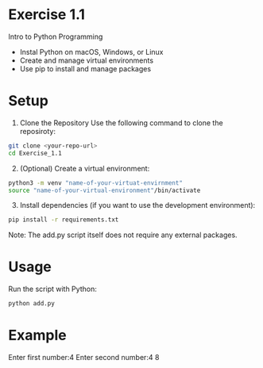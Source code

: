 # Exercise 1.1
Intro to Python Programming

 - Instal Python on macOS, Windows, or Linux
 - Create and manage virtual environments
 - Use pip to install and manage packages

# Setup
1. Clone the Repository
Use the following command to clone the reposiroty:
```bash
git clone <your-repo-url>
cd Exercise_1.1

```
2. (Optional) Create a virtual environment:
```bash
python3 -m venv "name-of-your-virtuat-envirnment"
source "name-of-your-virtual-environment"/bin/activate
```
3. Install dependencies (if you want to use the development environment):
```bash
pip install -r requirements.txt
```
Note: The add.py script itself does not require any external packages.

# Usage

Run the script with Python:
```bash
python add.py
```

# Example

Enter first number:4
Enter second number:4
8